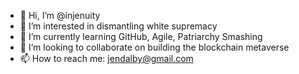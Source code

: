 - 👋 Hi, I’m @injenuity
- 👀 I’m interested in dismantling white supremacy
- 🌱 I’m currently learning GitHub, Agile, Patriarchy Smashing
- 💞️ I’m looking to collaborate on building the blockchain metaverse
- 📫 How to reach me: jendalby@gmail.com

<!---
injenuity/injenuity is a ✨ special ✨ repository because its `README.md` (this file) appears on your GitHub profile.
You can click the Preview link to take a look at your changes.
--->
